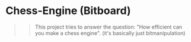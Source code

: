 # Chess-Engine (Bitboard)

>> This project tries to answer the question: "How efficient can you make a chess engine". 
>> (it's basically just bitmanipulation)
